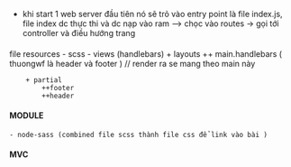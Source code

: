 
- khi start 1 web server
    đầu tiên nó sẽ trỏ vào entry point là file index.js, file index dc thực thi và dc nạp vào ram --> chọc vào routes -> gọi tới controller và điều hướng trang



    ####
file resources
    - scss
    - views (handlebars)
        + layouts
            ++ main.handlebars ( thuongwf là header và footer ) // render ra se mang theo main này 

        + partial  
            ++footer
            ++header         



#### MODULE 
    - node-sass (combined file scss thành file css để link vào bài )
#### MVC
 


 